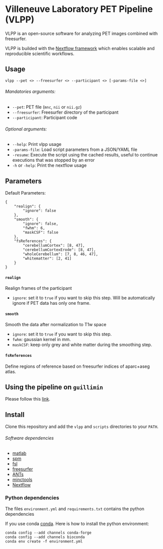 # Villeneuve Laboratory PET Pipeline (VLPP)

VLPP is an open-source software for analyzing PET images combined with freesurfer.

VLPP is builded with the [Nextflow framework][nextflow] which enables scalable and reproducible scientific workflows.

## Usage

`vlpp --pet <> --freesurfer <> --participant <> [-params-file <>]`

###### Mandatories arguments:

- `--pet`: PET file (`mnc`, `nii` or `nii.gz`)
- `--freesurfer`: Freesurfer directory of the participant
- `--participant`: Participant code

###### Optional arguments:

- `--help`: Print vlpp usage
- `-params-file`: Load script parameters from a JSON/YAML file
- `-resume`: Execute the script using the cached results, useful to continue executions that was stopped by an error
- `-h` or `-help`: Print the nextflow usage

## Parameters

Default Parameters:

```
{
    "realign": {
        "ignore": false
    },
    "smooth": {
        "ignore": false,
        "fwhm": 6,
        "maskCSF": false
    },
    "fsReferences": {
        "cerebellumCortex": [8, 47],
        "cerebellumCortexErode": [8, 47],
        "wholeCerebellum": [7, 8, 46, 47],
        "whitematter": [2, 41]
    }
}
```

#### `realign`

Realign frames of the participant

  - `ignore`: set it to `true` if you want to skip this step. Will be automatically ignore if PET data has only one frame.

#### `smooth`

Smooth the data after normalization to T1w space
  - `ignore`: set it to `true` if you want to skip this step.
  - `fwhm`: gaussian kernel in mm.
  - `maskCSF`: keep only grey and white matter during the smoothing step.

#### `fsReferences`

Define regions of reference based on freesurfer indices of aparc+aseg atlas.

## Using the pipeline on `guillimin`

Please follow this [link][guillimin-doc].

## Install

Clone this repository and add the `vlpp` and `scripts` directories to your `PATH`.

###### Software dependencies

- [matlab](https://www.mathworks.com/)
- [spm](http://www.fil.ion.ucl.ac.uk/spm/)
- [fsl](https://fsl.fmrib.ox.ac.uk/fsl/fslwiki/)
- [freesurfer](https://surfer.nmr.mgh.harvard.edu/)
- [ANTs](http://stnava.github.io/ANTs/)
- [minctools](http://www.bic.mni.mcgill.ca/ServicesSoftware/MINC)
- [Nextflow][nextflow]

### Python dependencies

The files `environment.yml` and `requirements.txt` contains the python dependencies

If you use conda [conda](https://conda.io/docs/). Here is how to install the python environment:

```
conda config --add channels conda-forge
conda config --add channels bioconda
conda env create -f environment.yml
```

[dian]: https://www.nia.nih.gov/alzheimers/clinical-trials/dominantly-inherited-alzheimer-network-dian
[guillimin-doc]: https://github.com/villeneuvelab/documentation/wiki/VLPP-on-guillimin
[nextflow]: https://www.nextflow.io/
[pad]: http://www.douglas.qc.ca/page/prevent-alzheimer
